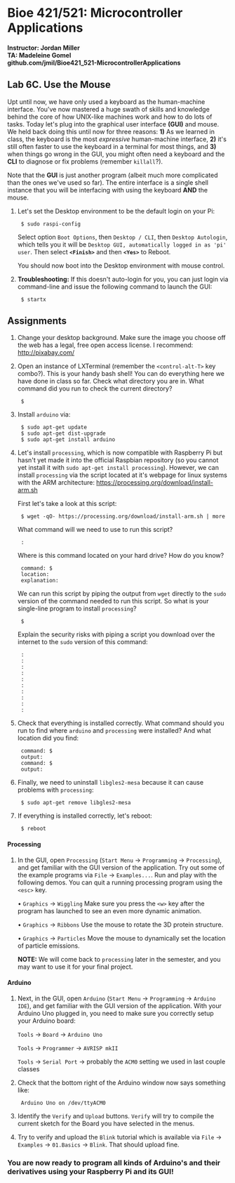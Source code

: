 # Bioe 421/521: Microcontroller Applications
#### Instructor: Jordan Miller<br>TA: Madeleine Gomel<br>github.com/jmil/Bioe421_521-MicrocontrollerApplications

## Lab 6C. Use the Mouse

Upt until now, we have only used a keyboard as the human-machine interface. You've now mastered a huge swath of skills and knowledge behind the core of how UNIX-like machines work and how to do lots of tasks. Today let's plug into the graphical user interface **(GUI)** and mouse. We held back doing this until now for three reasons: **1)** As we learned in class, the keyboard is the most *expressive* human-machine interface, **2)** it's still often faster to use the keyboard in a terminal for most things, and **3)** when things go wrong in the GUI, you might often need a keyboard and the **CLI** to diagnose or fix problems (remember `killall`?).

Note that the **GUI** is just another program (albeit much more complicated than the ones we've used so far). The entire interface is a single shell instance that you will be interfacing with using the keyboard **AND** the mouse.


1. Let's set the Desktop environment to be the default login on your Pi:

		$ sudo raspi-config

	Select option `Boot Options`, then `Desktop / CLI`, then `Desktop Autologin`, which tells you it will be `Desktop GUI, automatically logged in as 'pi' user`. Then select **`<Finish>`** and then **`<Yes>`** to Reboot.

	You should now boot into the Desktop environment with mouse control.

1. **Troubleshooting:** If this doesn't auto-login for you, you can just login via command-line and issue the following command to launch the GUI:

		$ startx


## Assignments

1. Change your desktop background. Make sure the image you choose off the web has a legal, free open access license. I recommend:
http://pixabay.com/


1. Open an instance of LXTerminal (remember the `<control-alt-T>` key combo?). This is your handy bash shell! You can do everything here we have done in class so far. Check what directory you are in. What command did you run to check the current directory?

		$ 

1. Install `arduino` via:

		$ sudo apt-get update
		$ sudo apt-get dist-upgrade
		$ sudo apt-get install arduino 
		
1. Let's install `processing`, which is now compatible with Raspberry Pi but hasn't yet made it into the official Raspbian repository (so you cannot yet install it with `sudo apt-get install processing`). However, we can install `processing` via the script located at it's webpage for linux systems with the ARM architecture:
https://processing.org/download/install-arm.sh

	First let's take a look at this script:
	
		$ wget -qO- https://processing.org/download/install-arm.sh | more
		
	What command will we need to use to run this script?
	
		: 
		
	Where is this command located on your hard drive? How do you know?
	
		command: $ 
		location:
		explanation: 
	
	We can run this script by piping the output from `wget` directly to the `sudo` version of the command needed to run this script. So what is your single-line program to install `processing`?
	
		$ 
		
	
	Explain the security risks with piping a script you download over the internet to the `sudo` version of this command:
	
		:
		:
		:
		:
		:
		:
		:
		:
		:
		: 
	
1. Check that everything is installed correctly. What command should you run to find where `arduino` and `processing` were installed? And what location did you find:

		command: $ 
		output: 
		command: $
		output: 
		
1. Finally, we need to uninstall `libgles2-mesa` because it can cause problems with `processing`:

		$ sudo apt-get remove libgles2-mesa
	
1. If everything is installed correctly, let's reboot:

		$ reboot


#### Processing

1. In the GUI, open `Processing` (`Start Menu` -> `Programming` -> `Processing`), and get familiar with the GUI version of the application. Try out some of the example programs via `File` -> `Examples...`. Run and play with the following demos. You can quit a running processing program using the `<esc>` key.


	• `Graphics` -> `Wiggling`
	Make sure you press the `<w>` key after the program has launched to see an even more dynamic animation. 
	
	• `Graphics` -> `Ribbons`
	Use the mouse to rotate the 3D protein structure.
		
	• `Graphics` -> `Particles`
	Move the mouse to dynamically set the location of particle emissions.


	**NOTE:** We will come back to `processing` later in the semester, and you may want to use it for your final project.

#### Arduino

1. Next, in the GUI, open `Arduino` (`Start Menu` -> `Programming` -> `Arduino IDE`), and get familiar with the GUI version of the application. With your Arduino Uno plugged in, you need to make sure you correctly setup your Arduino board:

	`Tools` -> `Board` -> `Arduino Uno` 

	`Tools` -> `Programmer` -> `AVRISP mkII`
	
	`Tools` -> `Serial Port` -> probably the `ACM0` setting we used in last couple classes
	
1. Check that the bottom right of the Arduino window now says something like:

		Arduino Uno on /dev/ttyACM0


1. Identify the `Verify` and `Upload` buttons. `Verify` will try to compile the current sketch for the Board you have selected in the menus.

1. Try to verify and upload the `Blink` tutorial which is available via `File` -> `Examples` -> `01.Basics` -> `Blink`. That should upload fine.

### You are now ready to program all kinds of Arduino's and their derivatives using your Raspberry Pi and its GUI!
	

